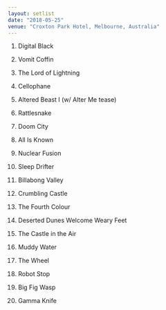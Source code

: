 ```yaml
---
layout: setlist
date: "2018-05-25"
venue: "Croxton Park Hotel, Melbourne, Australia"
---
```


 1. Digital Black

 2. Vomit Coffin

 3. The Lord of Lightning

 4. Cellophane

 5. Altered Beast I
    (w/ Alter Me tease)

 6. Rattlesnake

 7. Doom City

 8. All Is Known

 9. Nuclear Fusion

10. Sleep Drifter

11. Billabong Valley

12. Crumbling Castle

13. The Fourth Colour

14. Deserted Dunes Welcome Weary Feet

15. The Castle in the Air

16. Muddy Water

17. The Wheel

18. Robot Stop

19. Big Fig Wasp

20. Gamma Knife
